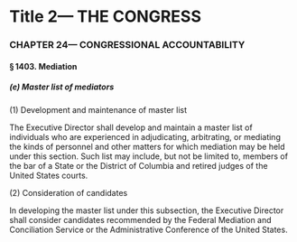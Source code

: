 
# Title 2— THE CONGRESS
### CHAPTER 24— CONGRESSIONAL ACCOUNTABILITY
#### § 1403. Mediation
##### (e) Master list of mediators

(1) Development and maintenance of master list

The Executive Director shall develop and maintain a master list of individuals who are experienced in adjudicating, arbitrating, or mediating the kinds of personnel and other matters for which mediation may be held under this section. Such list may include, but not be limited to, members of the bar of a State or the District of Columbia and retired judges of the United States courts.

(2) Consideration of candidates

In developing the master list under this subsection, the Executive Director shall consider candidates recommended by the Federal Mediation and Conciliation Service or the Administrative Conference of the United States.
